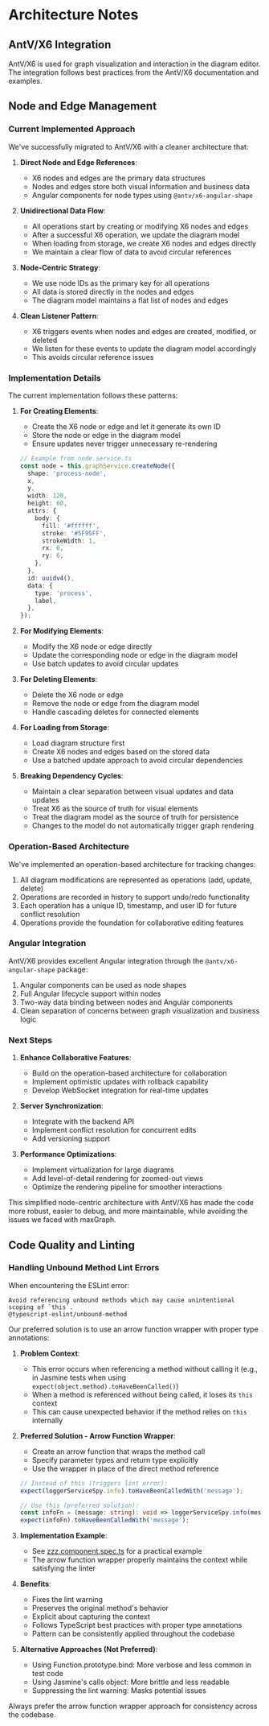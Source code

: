 # Architecture Notes

## AntV/X6 Integration

AntV/X6 is used for graph visualization and interaction in the diagram editor. The integration follows best practices from the AntV/X6 documentation and examples.

## Node and Edge Management

### Current Implemented Approach

We've successfully migrated to AntV/X6 with a cleaner architecture that:

1. **Direct Node and Edge References**:

   - X6 nodes and edges are the primary data structures
   - Nodes and edges store both visual information and business data
   - Angular components for node types using `@antv/x6-angular-shape`

2. **Unidirectional Data Flow**:

   - All operations start by creating or modifying X6 nodes and edges
   - After a successful X6 operation, we update the diagram model
   - When loading from storage, we create X6 nodes and edges directly
   - We maintain a clear flow of data to avoid circular references

3. **Node-Centric Strategy**:

   - We use node IDs as the primary key for all operations
   - All data is stored directly in the nodes and edges
   - The diagram model maintains a flat list of nodes and edges

4. **Clean Listener Pattern**:
   - X6 triggers events when nodes and edges are created, modified, or deleted
   - We listen for these events to update the diagram model accordingly
   - This avoids circular reference issues

### Implementation Details

The current implementation follows these patterns:

1. **For Creating Elements**:

   - Create the X6 node or edge and let it generate its own ID
   - Store the node or edge in the diagram model
   - Ensure updates never trigger unnecessary re-rendering

   ```typescript
   // Example from node.service.ts
   const node = this.graphService.createNode({
     shape: 'process-node',
     x,
     y,
     width: 120,
     height: 60,
     attrs: {
       body: {
         fill: '#ffffff',
         stroke: '#5F95FF',
         strokeWidth: 1,
         rx: 6,
         ry: 6,
       },
     },
     id: uuidv4(),
     data: {
       type: 'process',
       label,
     },
   });
   ```

2. **For Modifying Elements**:

   - Modify the X6 node or edge directly
   - Update the corresponding node or edge in the diagram model
   - Use batch updates to avoid circular updates

3. **For Deleting Elements**:

   - Delete the X6 node or edge
   - Remove the node or edge from the diagram model
   - Handle cascading deletes for connected elements

4. **For Loading from Storage**:

   - Load diagram structure first
   - Create X6 nodes and edges based on the stored data
   - Use a batched update approach to avoid circular dependencies

5. **Breaking Dependency Cycles**:
   - Maintain a clear separation between visual updates and data updates
   - Treat X6 as the source of truth for visual elements
   - Treat the diagram model as the source of truth for persistence
   - Changes to the model do not automatically trigger graph rendering

### Operation-Based Architecture

We've implemented an operation-based architecture for tracking changes:

1. All diagram modifications are represented as operations (add, update, delete)
2. Operations are recorded in history to support undo/redo functionality
3. Each operation has a unique ID, timestamp, and user ID for future conflict resolution
4. Operations provide the foundation for collaborative editing features

### Angular Integration

AntV/X6 provides excellent Angular integration through the `@antv/x6-angular-shape` package:

1. Angular components can be used as node shapes
2. Full Angular lifecycle support within nodes
3. Two-way data binding between nodes and Angular components
4. Clean separation of concerns between graph visualization and business logic

### Next Steps

1. **Enhance Collaborative Features**:

   - Build on the operation-based architecture for collaboration
   - Implement optimistic updates with rollback capability
   - Develop WebSocket integration for real-time updates

2. **Server Synchronization**:

   - Integrate with the backend API
   - Implement conflict resolution for concurrent edits
   - Add versioning support

3. **Performance Optimizations**:
   - Implement virtualization for large diagrams
   - Add level-of-detail rendering for zoomed-out views
   - Optimize the rendering pipeline for smoother interactions

This simplified node-centric architecture with AntV/X6 has made the code more robust, easier to debug, and more maintainable, while avoiding the issues we faced with maxGraph.

## Code Quality and Linting

### Handling Unbound Method Lint Errors

When encountering the ESLint error:

```
Avoid referencing unbound methods which may cause unintentional scoping of `this`.
@typescript-eslint/unbound-method
```

Our preferred solution is to use an arrow function wrapper with proper type annotations:

1. **Problem Context**:

   - This error occurs when referencing a method without calling it (e.g., in Jasmine tests when using `expect(object.method).toHaveBeenCalled()`)
   - When a method is referenced without being called, it loses its `this` context
   - This can cause unexpected behavior if the method relies on `this` internally

2. **Preferred Solution - Arrow Function Wrapper**:

   - Create an arrow function that wraps the method call
   - Specify parameter types and return type explicitly
   - Use the wrapper in place of the direct method reference

   ```typescript
   // Instead of this (triggers lint error):
   expect(loggerServiceSpy.info).toHaveBeenCalledWith('message');

   // Use this (preferred solution):
   const infoFn = (message: string): void => loggerServiceSpy.info(message);
   expect(infoFn).toHaveBeenCalledWith('message');
   ```

3. **Implementation Example**:

   - See [zzz.component.spec.ts](../src/app/pages/zzz/zzz.component.spec.ts) for a practical example
   - The arrow function wrapper properly maintains the context while satisfying the linter

4. **Benefits**:

   - Fixes the lint warning
   - Preserves the original method's behavior
   - Explicit about capturing the context
   - Follows TypeScript best practices with proper type annotations
   - Pattern can be consistently applied throughout the codebase

5. **Alternative Approaches (Not Preferred)**:
   - Using Function.prototype.bind: More verbose and less common in test code
   - Using Jasmine's calls object: More brittle and less readable
   - Suppressing the lint warning: Masks potential issues

Always prefer the arrow function wrapper approach for consistency across the codebase.
